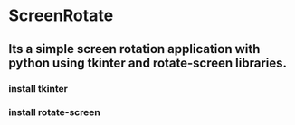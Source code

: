 # ScreenRotate

## Its a simple screen rotation application with python using tkinter and rotate-screen libraries.
### install tkinter
### install rotate-screen
